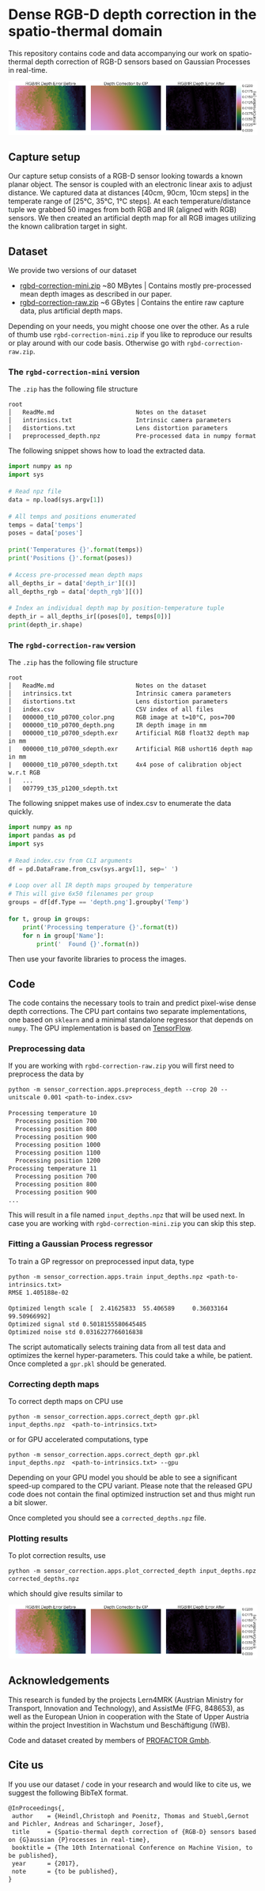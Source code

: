 # Dense RGB-D depth correction in the spatio-thermal domain

This repository contains code and data accompanying our work on spatio-thermal depth correction of RGB-D sensors based on Gaussian Processes in real-time.

![](etc/correction_t17_p1200.png)

## Capture setup

Our capture setup consists of a RGB-D sensor looking towards a known planar object. The sensor is coupled with an electronic linear axis to adjust distance. We captured data at distances [40cm, 90cm, 10cm steps] in the temperate range of [25°C, 35°C, 1°C steps]. At each temperature/distance tuple we grabbed 50 images from both RGB and IR (aligned with RGB) sensors. We then created an artificial depth map for all RGB images utilizing the known calibration target in sight.

## Dataset

We provide two versions of our dataset
- [rgbd-correction-mini.zip](https://s3.eu-central-1.amazonaws.com/rgbd-correction/rgbd-correction-mini.zip) ~80 MBytes | Contains mostly pre-processed mean depth images as described in our paper.
- [rgbd-correction-raw.zip](https://s3.eu-central-1.amazonaws.com/rgbd-correction/rgbd-correction-raw.zip) ~6 GBytes | Contains the entire raw capture data, plus artificial depth maps.

Depending on your needs, you might choose one over the other. As a rule of thumb use `rgbd-correction-mini.zip` if you like to reproduce our results or play around with our code basis. Otherwise go with `rgbd-correction-raw.zip`.

### The `rgbd-correction-mini` version

The `.zip` has the following file structure
```
root
│   ReadMe.md                       Notes on the dataset
│   intrinsics.txt                  Intrinsic camera parameters
│   distortions.txt                 Lens distortion parameters
|   preprocessed_depth.npz          Pre-processed data in numpy format
```

The following snippet shows how to load the extracted data.

```python
import numpy as np
import sys

# Read npz file
data = np.load(sys.argv[1])    

# All temps and positions enumerated
temps = data['temps']
poses = data['poses']    

print('Temperatures {}'.format(temps))
print('Positions {}'.format(poses))

# Access pre-processed mean depth maps
all_depths_ir = data['depth_ir'][()]
all_depths_rgb = data['depth_rgb'][()]

# Index an individual depth map by position-temperature tuple
depth_ir = all_depths_ir[(poses[0], temps[0])]
print(depth_ir.shape)
```

### The `rgbd-correction-raw` version

The `.zip` has the following file structure
```
root
│   ReadMe.md                       Notes on the dataset
│   intrinsics.txt                  Intrinsic camera parameters
│   distortions.txt                 Lens distortion parameters
|   index.csv                       CSV index of all files
|   000000_t10_p0700_color.png      RGB image at t=10°C, pos=700
|   000000_t10_p0700_depth.png      IR depth image in mm
|   000000_t10_p0700_sdepth.exr     Artificial RGB float32 depth map in mm
|   000000_t10_p0700_sdepth.exr     Artificial RGB ushort16 depth map in mm
|   000000_t10_p0700_sdepth.txt     4x4 pose of calibration object w.r.t RGB
|   ...
|   007799_t35_p1200_sdepth.txt
```

The following snippet makes use of index.csv to enumerate the data quickly.

```python
import numpy as np
import pandas as pd
import sys

# Read index.csv from CLI arguments
df = pd.DataFrame.from_csv(sys.argv[1], sep=' ')

# Loop over all IR depth maps grouped by temperature
# This will give 6x50 filenames per group
groups = df[df.Type == 'depth.png'].groupby('Temp')

for t, group in groups:
    print('Processing temperature {}'.format(t))
    for n in group['Name']:
        print('  Found {}'.format(n))
```

Then use your favorite libraries to process the images.

## Code

The code contains the necessary tools to train and predict pixel-wise dense depth corrections. The CPU part contains two separate implementations, one based on `sklearn` and a minimal standalone regressor that depends on `numpy`. The GPU implementation is based on [TensorFlow](https://www.tensorflow.org/).

### Preprocessing data

If you are working with `rgbd-correction-raw.zip` you will first need to preprocess
the data by 

```
python -m sensor_correction.apps.preprocess_depth --crop 20 --unitscale 0.001 <path-to-index.csv>

Processing temperature 10
  Processing position 700
  Processing position 800
  Processing position 900
  Processing position 1000
  Processing position 1100
  Processing position 1200
Processing temperature 11
  Processing position 700
  Processing position 800
  Processing position 900
...
```

This will result in a file named `input_depths.npz` that will be used next. In case you are working with `rgbd-correction-mini.zip` you can skip this step.

### Fitting a Gaussian Process regressor

To train a GP regressor on preprocessed input data, type

```
python -m sensor_correction.apps.train input_depths.npz <path-to-intrinsics.txt>
RMSE 1.405188e-02

Optimized length scale [  2.41625833  55.406589     0.36033164  99.50966992]
Optimized signal std 0.5018155580645485
Optimized noise std 0.0316227766016838
```

The script automatically selects training data from all test data and optimizes the kernel hyper-parameters. This could take a while, be patient. Once completed a `gpr.pkl` should be generated.

### Correcting depth maps

To correct depth maps on CPU use

```
python -m sensor_correction.apps.correct_depth gpr.pkl input_depths.npz  <path-to-intrinsics.txt>
```

or for GPU accelerated computations, type

```
python -m sensor_correction.apps.correct_depth gpr.pkl input_depths.npz  <path-to-intrinsics.txt> --gpu
```

Depending on your GPU model you should be able to see a significant speed-up compared to the CPU variant. Please note that the released GPU code does not contain the final optimized instruction set and thus might run a bit slower. 

Once completed you should see a `corrected_depths.npz` file.

### Plotting results

To plot correction results, use 

```
python -m sensor_correction.apps.plot_corrected_depth input_depths.npz corrected_depths.npz
```

which should give results similar to

![](etc/correction_t17_p1200.png)

## Acknowledgements
This research is funded by the projects Lern4MRK (Austrian Ministry for Transport, Innovation and Technology), and AssistMe (FFG, 848653), as well as the European Union in cooperation with the State of Upper Austria within the project Investition in Wachstum und Beschäftigung (IWB).

Code and dataset created by members of [PROFACTOR Gmbh](http://www.profactor.at).

## Cite us
If you use our dataset / code in your research and would like to cite us, we suggest the following BibTeX format.

```
@InProceedings{,
 author    = {Heindl,Christoph and Poenitz, Thomas and Stuebl,Gernot and Pichler, Andreas and Scharinger, Josef},
 title     = {Spatio-thermal depth correction of {RGB-D} sensors based on {G}aussian {P}rocesses in real-time},
 booktitle = {The 10th International Conference on Machine Vision, to be published},
 year      = {2017},
 note      = {to be published},
}
```


